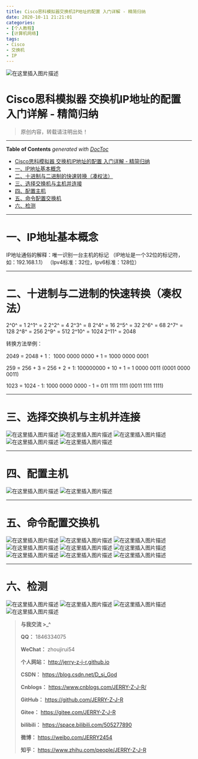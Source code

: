 ```yaml
---
title: Cisco思科模拟器交换机IP地址的配置 入门详解 - 精简归纳
date: 2020-10-11 21:21:01
categories:
- [个人教程]
- [计算机网络]
tags:
- Cisco
- 交换机
- IP
---
```


![在这里插入图片描述](https://img-blog.csdnimg.cn/2020101118401779.png?x-oss-process=image/watermark,type_ZmFuZ3poZW5naGVpdGk,shadow_10,text_aHR0cHM6Ly9ibG9nLmNzZG4ubmV0L0Rfc2lfR29k,size_16,color_FFFFFF,t_70#pic_center)

<!--more-->



# Cisco思科模拟器 交换机IP地址的配置 入门详解 - 精简归纳

> 原创内容，转载请注明出处！

---

<!-- START doctoc generated TOC please keep comment here to allow auto update -->
<!-- DON'T EDIT THIS SECTION, INSTEAD RE-RUN doctoc TO UPDATE -->
**Table of Contents**  *generated with [DocToc](https://github.com/thlorenz/doctoc)*

- [Cisco思科模拟器 交换机IP地址的配置 入门详解 - 精简归纳](#cisco%E6%80%9D%E7%A7%91%E6%A8%A1%E6%8B%9F%E5%99%A8-%E4%BA%A4%E6%8D%A2%E6%9C%BAip%E5%9C%B0%E5%9D%80%E7%9A%84%E9%85%8D%E7%BD%AE-%E5%85%A5%E9%97%A8%E8%AF%A6%E8%A7%A3---%E7%B2%BE%E7%AE%80%E5%BD%92%E7%BA%B3)
- [一、IP地址基本概念](#%E4%B8%80ip%E5%9C%B0%E5%9D%80%E5%9F%BA%E6%9C%AC%E6%A6%82%E5%BF%B5)
- [二、十进制与二进制的快速转换（凑权法）](#%E4%BA%8C%E5%8D%81%E8%BF%9B%E5%88%B6%E4%B8%8E%E4%BA%8C%E8%BF%9B%E5%88%B6%E7%9A%84%E5%BF%AB%E9%80%9F%E8%BD%AC%E6%8D%A2%E5%87%91%E6%9D%83%E6%B3%95)
- [三、选择交换机与主机并连接](#%E4%B8%89%E9%80%89%E6%8B%A9%E4%BA%A4%E6%8D%A2%E6%9C%BA%E4%B8%8E%E4%B8%BB%E6%9C%BA%E5%B9%B6%E8%BF%9E%E6%8E%A5)
- [四、配置主机](#%E5%9B%9B%E9%85%8D%E7%BD%AE%E4%B8%BB%E6%9C%BA)
- [五、命令配置交换机](#%E4%BA%94%E5%91%BD%E4%BB%A4%E9%85%8D%E7%BD%AE%E4%BA%A4%E6%8D%A2%E6%9C%BA)
- [六、检测](#%E5%85%AD%E6%A3%80%E6%B5%8B)

<!-- END doctoc generated TOC please keep comment here to allow auto update -->

---

# 一、IP地址基本概念
IP地址通俗的解释：唯一识别一台主机的标记
（IP地址是一个32位的标记符，如：192.168.1.1）
（lpv4标准：32位，lpv6标准：128位）

---

# 二、十进制与二进制的快速转换（凑权法）
2^0^ = 1
2^1^ = 2
2^2^ = 4
2^3^ = 8
2^4^ = 16
2^5^ = 32
2^6^ = 68
2^7^ = 128
2^8^ = 256
2^9^ = 512
2^10^ = 1024
2^11^ = 2048

转换方法举例：

2049 = 2048 + 1：
1000 0000 0000 + 1 = 1000 0000 0001

259 = 256 + 3 = 256 + 2 + 1:
100000000 + 10 + 1 = 1 0000 0011 (0001 0000 0011)

1023 = 1024 - 1:
1000 0000 0000 - 1 = 011 1111 1111 (0011 1111 1111)

---

# 三、选择交换机与主机并连接
![在这里插入图片描述](https://img-blog.csdnimg.cn/20201011183340875.png?x-oss-process=image/watermark,type_ZmFuZ3poZW5naGVpdGk,shadow_10,text_aHR0cHM6Ly9ibG9nLmNzZG4ubmV0L0Rfc2lfR29k,size_16,color_FFFFFF,t_70#pic_center)
![在这里插入图片描述](https://img-blog.csdnimg.cn/2020101118401779.png?x-oss-process=image/watermark,type_ZmFuZ3poZW5naGVpdGk,shadow_10,text_aHR0cHM6Ly9ibG9nLmNzZG4ubmV0L0Rfc2lfR29k,size_16,color_FFFFFF,t_70#pic_center)
![在这里插入图片描述](https://img-blog.csdnimg.cn/2020101118515180.png?x-oss-process=image/watermark,type_ZmFuZ3poZW5naGVpdGk,shadow_10,text_aHR0cHM6Ly9ibG9nLmNzZG4ubmV0L0Rfc2lfR29k,size_16,color_FFFFFF,t_70#pic_center)
![在这里插入图片描述](https://img-blog.csdnimg.cn/20201011185212817.png?x-oss-process=image/watermark,type_ZmFuZ3poZW5naGVpdGk,shadow_10,text_aHR0cHM6Ly9ibG9nLmNzZG4ubmV0L0Rfc2lfR29k,size_16,color_FFFFFF,t_70#pic_center)
![在这里插入图片描述](https://img-blog.csdnimg.cn/20201011185231832.png?x-oss-process=image/watermark,type_ZmFuZ3poZW5naGVpdGk,shadow_10,text_aHR0cHM6Ly9ibG9nLmNzZG4ubmV0L0Rfc2lfR29k,size_16,color_FFFFFF,t_70#pic_center)


---

# 四、配置主机
![在这里插入图片描述](https://img-blog.csdnimg.cn/2020101118532092.png?x-oss-process=image/watermark,type_ZmFuZ3poZW5naGVpdGk,shadow_10,text_aHR0cHM6Ly9ibG9nLmNzZG4ubmV0L0Rfc2lfR29k,size_16,color_FFFFFF,t_70#pic_center)
![在这里插入图片描述](https://img-blog.csdnimg.cn/20201011185342130.png?x-oss-process=image/watermark,type_ZmFuZ3poZW5naGVpdGk,shadow_10,text_aHR0cHM6Ly9ibG9nLmNzZG4ubmV0L0Rfc2lfR29k,size_16,color_FFFFFF,t_70#pic_center)

---

# 五、命令配置交换机
![在这里插入图片描述](https://img-blog.csdnimg.cn/20201011185443770.png?x-oss-process=image/watermark,type_ZmFuZ3poZW5naGVpdGk,shadow_10,text_aHR0cHM6Ly9ibG9nLmNzZG4ubmV0L0Rfc2lfR29k,size_16,color_FFFFFF,t_70#pic_center)
![在这里插入图片描述](https://img-blog.csdnimg.cn/20201011185501559.png?x-oss-process=image/watermark,type_ZmFuZ3poZW5naGVpdGk,shadow_10,text_aHR0cHM6Ly9ibG9nLmNzZG4ubmV0L0Rfc2lfR29k,size_16,color_FFFFFF,t_70#pic_center)
![在这里插入图片描述](https://img-blog.csdnimg.cn/20201011185522946.png?x-oss-process=image/watermark,type_ZmFuZ3poZW5naGVpdGk,shadow_10,text_aHR0cHM6Ly9ibG9nLmNzZG4ubmV0L0Rfc2lfR29k,size_16,color_FFFFFF,t_70#pic_center)
![在这里插入图片描述](https://img-blog.csdnimg.cn/2020101118560726.png?x-oss-process=image/watermark,type_ZmFuZ3poZW5naGVpdGk,shadow_10,text_aHR0cHM6Ly9ibG9nLmNzZG4ubmV0L0Rfc2lfR29k,size_16,color_FFFFFF,t_70#pic_center)
![在这里插入图片描述](https://img-blog.csdnimg.cn/20201011185623431.png?x-oss-process=image/watermark,type_ZmFuZ3poZW5naGVpdGk,shadow_10,text_aHR0cHM6Ly9ibG9nLmNzZG4ubmV0L0Rfc2lfR29k,size_16,color_FFFFFF,t_70#pic_center)
![在这里插入图片描述](https://img-blog.csdnimg.cn/20201011185656569.png?x-oss-process=image/watermark,type_ZmFuZ3poZW5naGVpdGk,shadow_10,text_aHR0cHM6Ly9ibG9nLmNzZG4ubmV0L0Rfc2lfR29k,size_16,color_FFFFFF,t_70#pic_center)
![在这里插入图片描述](https://img-blog.csdnimg.cn/20201011185717235.png?x-oss-process=image/watermark,type_ZmFuZ3poZW5naGVpdGk,shadow_10,text_aHR0cHM6Ly9ibG9nLmNzZG4ubmV0L0Rfc2lfR29k,size_16,color_FFFFFF,t_70#pic_center)
![在这里插入图片描述](https://img-blog.csdnimg.cn/20201011185735914.png?x-oss-process=image/watermark,type_ZmFuZ3poZW5naGVpdGk,shadow_10,text_aHR0cHM6Ly9ibG9nLmNzZG4ubmV0L0Rfc2lfR29k,size_16,color_FFFFFF,t_70#pic_center)
![在这里插入图片描述](https://img-blog.csdnimg.cn/20201011185758286.png?x-oss-process=image/watermark,type_ZmFuZ3poZW5naGVpdGk,shadow_10,text_aHR0cHM6Ly9ibG9nLmNzZG4ubmV0L0Rfc2lfR29k,size_16,color_FFFFFF,t_70#pic_center)

---

# 六、检测
![在这里插入图片描述](https://img-blog.csdnimg.cn/20201011185822810.png?x-oss-process=image/watermark,type_ZmFuZ3poZW5naGVpdGk,shadow_10,text_aHR0cHM6Ly9ibG9nLmNzZG4ubmV0L0Rfc2lfR29k,size_16,color_FFFFFF,t_70#pic_center)
![在这里插入图片描述](https://img-blog.csdnimg.cn/20201011185903652.png?x-oss-process=image/watermark,type_ZmFuZ3poZW5naGVpdGk,shadow_10,text_aHR0cHM6Ly9ibG9nLmNzZG4ubmV0L0Rfc2lfR29k,size_16,color_FFFFFF,t_70#pic_center)
![在这里插入图片描述](https://img-blog.csdnimg.cn/20201011185943554.png?x-oss-process=image/watermark,type_ZmFuZ3poZW5naGVpdGk,shadow_10,text_aHR0cHM6Ly9ibG9nLmNzZG4ubmV0L0Rfc2lfR29k,size_16,color_FFFFFF,t_70#pic_center)
![在这里插入图片描述](https://img-blog.csdnimg.cn/20201011185959693.png?x-oss-process=image/watermark,type_ZmFuZ3poZW5naGVpdGk,shadow_10,text_aHR0cHM6Ly9ibG9nLmNzZG4ubmV0L0Rfc2lfR29k,size_16,color_FFFFFF,t_70#pic_center)


> **与我交流 >_^**
>
> **QQ：** 1846334075
>
> **WeChat：** zhoujirui54
>
> **个人网站：** <http://jerry-z-j-r.github.io>	
>
> **CSDN：** <https://blog.csdn.net/D_si_God>
>
> **Cnblogs：** <https://www.cnblogs.com/JERRY-Z-J-R/>
>
> **GitHub：** <https://github.com/JERRY-Z-J-R>
>
> **Gitee：** <https://gitee.com/JERRY-Z-J-R>
>
> **bilibili：** <https://space.bilibili.com/505277890>
>
> **微博：** <https://weibo.com/JERRY2454>
>
> **知乎：** <https://www.zhihu.com/people/JERRY-Z-J-R>